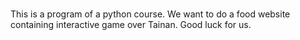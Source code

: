 # 
This is a program of a python course.
We want to do a food website containing interactive game over Tainan. Good luck for us. 
